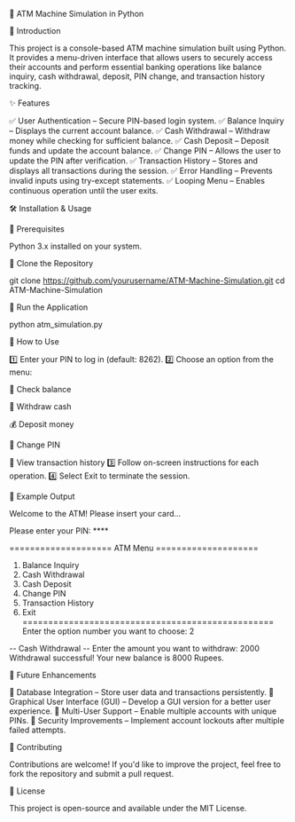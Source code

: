 🚀 ATM Machine Simulation in Python

📌 Introduction

This project is a console-based ATM machine simulation built using Python. It provides a menu-driven interface that allows users to securely access their accounts and perform essential banking operations like balance inquiry, cash withdrawal, deposit, PIN change, and transaction history tracking.

✨ Features

✅ User Authentication – Secure PIN-based login system.
✅ Balance Inquiry – Displays the current account balance.
✅ Cash Withdrawal – Withdraw money while checking for sufficient balance.
✅ Cash Deposit – Deposit funds and update the account balance.
✅ Change PIN – Allows the user to update the PIN after verification.
✅ Transaction History – Stores and displays all transactions during the session.
✅ Error Handling – Prevents invalid inputs using try-except statements.
✅ Looping Menu – Enables continuous operation until the user exits.

🛠️ Installation & Usage

🔹 Prerequisites

Python 3.x installed on your system.


🔹 Clone the Repository

git clone https://github.com/yourusername/ATM-Machine-Simulation.git
cd ATM-Machine-Simulation

🔹 Run the Application

python atm_simulation.py

🔹 How to Use

1️⃣ Enter your PIN to log in (default: 8262).
2️⃣ Choose an option from the menu:

🏦 Check balance

💸 Withdraw cash

💰 Deposit money

🔑 Change PIN

📜 View transaction history
3️⃣ Follow on-screen instructions for each operation.
4️⃣ Select Exit to terminate the session.


📌 Example Output

Welcome to the ATM!
Please insert your card...

Please enter your PIN: ****

==================== ATM Menu ====================
1. Balance Inquiry
2. Cash Withdrawal
3. Cash Deposit
4. Change PIN
5. Transaction History
6. Exit
=================================================
Enter the option number you want to choose: 2

-- Cash Withdrawal --
Enter the amount you want to withdraw: 2000
Withdrawal successful! Your new balance is 8000 Rupees.

🚀 Future Enhancements

🔹 Database Integration – Store user data and transactions persistently.
🔹 Graphical User Interface (GUI) – Develop a GUI version for a better user experience.
🔹 Multi-User Support – Enable multiple accounts with unique PINs.
🔹 Security Improvements – Implement account lockouts after multiple failed attempts.

🤝 Contributing

Contributions are welcome! If you'd like to improve the project, feel free to fork the repository and submit a pull request.

📜 License

This project is open-source and available under the MIT License.

